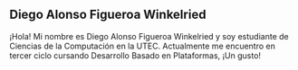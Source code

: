 ## Diego Alonso Figueroa Winkelried

¡Hola! Mi nombre es Diego Alonso Figueroa Winkelried y soy estudiante de Ciencias de la Computación en la UTEC. Actualmente me encuentro en tercer ciclo cursando Desarrollo Basado en Plataformas, ¡Un gusto!
